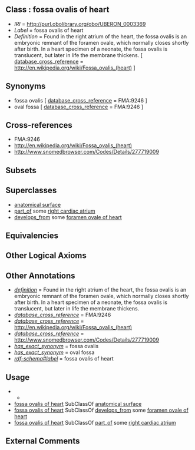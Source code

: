 
## Class : fossa ovalis of heart

 * *IRI* = http://purl.obolibrary.org/obo/UBERON_0003369
 * *Label* = fossa ovalis of heart
 * *Definition* = Found in the right atrium of the heart, the fossa ovalis is an embryonic remnant of the foramen ovale, which normally closes shortly after birth. In a heart specimen of a neonate, the fossa ovalis is translucent, but later in life the membrane thickens. [ [database_cross_reference](../../ef/oboInOwl#hasDbXref.md) = http://en.wikipedia.org/wiki/Fossa_ovalis_(heart) ]

## Synonyms

 * fossa ovalis [ [database_cross_reference](../../ef/oboInOwl#hasDbXref.md) = FMA:9246 ]
 * oval fossa [ [database_cross_reference](../../ef/oboInOwl#hasDbXref.md) = FMA:9246 ]

## Cross-references

 * FMA:9246
 * http://en.wikipedia.org/wiki/Fossa_ovalis_(heart)
 * http://www.snomedbrowser.com/Codes/Details/277719009

## Subsets


## Superclasses

 * [anatomical surface](../../UBERON/84/UBERON_0006984.md)
 * [part_of](../../BFO/50/BFO_0000050.md) some [right cardiac atrium](../../UBERON/78/UBERON_0002078.md)
 * [develops_from](../../RO/02/RO_0002202.md) some [foramen ovale of heart](../../UBERON/54/UBERON_0004754.md)

## Equivalencies


## Other Logical Axioms


## Other Annotations

 * *[definition](../../IAO/15/IAO_0000115.md)* = Found in the right atrium of the heart, the fossa ovalis is an embryonic remnant of the foramen ovale, which normally closes shortly after birth. In a heart specimen of a neonate, the fossa ovalis is translucent, but later in life the membrane thickens.
 * *[database_cross_reference](../../ef/oboInOwl#hasDbXref.md)* = FMA:9246
 * *[database_cross_reference](../../ef/oboInOwl#hasDbXref.md)* = http://en.wikipedia.org/wiki/Fossa_ovalis_(heart)
 * *[database_cross_reference](../../ef/oboInOwl#hasDbXref.md)* = http://www.snomedbrowser.com/Codes/Details/277719009
 * *[has_exact_synonym](../../ym/oboInOwl#hasExactSynonym.md)* = fossa ovalis
 * *[has_exact_synonym](../../ym/oboInOwl#hasExactSynonym.md)* = oval fossa
 * *[rdf-schema#label](../../el/rdf-schema#label.md)* = fossa ovalis of heart

## Usage

 * -
 * [fossa ovalis of heart](../../UBERON/69/UBERON_0003369.md) SubClassOf [anatomical surface](../../UBERON/84/UBERON_0006984.md)
 * [fossa ovalis of heart](../../UBERON/69/UBERON_0003369.md) SubClassOf [develops_from](../../RO/02/RO_0002202.md) some [foramen ovale of heart](../../UBERON/54/UBERON_0004754.md)
 * [fossa ovalis of heart](../../UBERON/69/UBERON_0003369.md) SubClassOf [part_of](../../BFO/50/BFO_0000050.md) some [right cardiac atrium](../../UBERON/78/UBERON_0002078.md)

## External Comments

